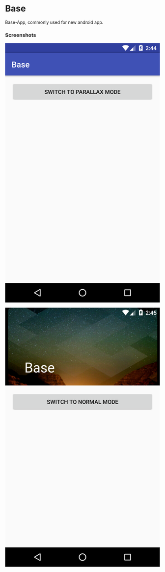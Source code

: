 # Base
Base-App, commonly used for new android app.

### Screenshots
![Normal Mode](https://raw.githubusercontent.com/AuliaYF/Base/master/screens/normal.png)

![Parallax Mode](https://raw.githubusercontent.com/AuliaYF/Base/master/screens/parallax.png)
